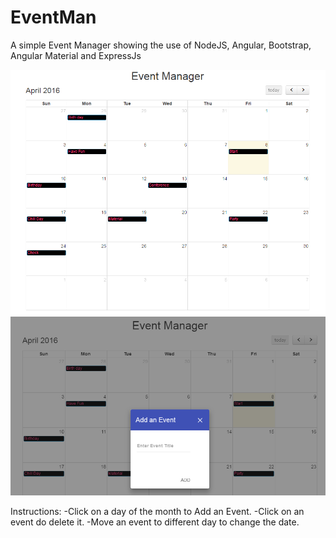 # EventMan

A simple Event Manager showing the use of NodeJS, Angular, Bootstrap, Angular Material and ExpressJs

![screen shot](eventman_scrnshot1.PNG?raw=true "Event Manager")
![screen shot](eventman_scrnshot2.PNG?raw=true "Event Manager")

Instructions:
  -Click on a day of the month to Add an Event.
  -Click on an event do delete it.
  -Move an event to different day to change the date.
